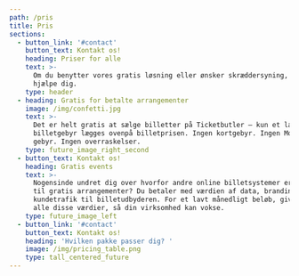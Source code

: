 ```yaml
---
path: /pris
title: Pris
sections:
  - button_link: '#contact'
    button_text: Kontakt os!
    heading: Priser for alle
    text: >-
      Om du benytter vores gratis løsning eller ønsker skræddersyning, kan vi
      hjælpe dig.
    type: header
  - heading: Gratis for betalte arrangementer
    image: /img/confetti.jpg
    text: >-
      Det er helt gratis at sælge billetter på Ticketbutler – kun et lavt
      billetgebyr lægges ovenpå billetprisen. Ingen kortgebyr. Ingen MobilePay
      gebyr. Ingen overraskelser. 
    type: future_image_right_second
  - button_text: Kontakt os!
    heading: Gratis events
    text: >-
      Nogensinde undret dig over hvorfor andre online billetsystemer er gratis
      til gratis arrangementer? Du betaler med værdien af data, branding og
      kundetrafik til billetudbyderen. For et lavt månedligt beløb, giver vi dig
      alle disse værdier, så din virksomhed kan vokse.
    type: future_image_left
  - button_link: '#contact'
    button_text: Kontakt os!
    heading: 'Hvilken pakke passer dig? '
    image: /img/pricing_table.png
    type: tall_centered_future
---
```


